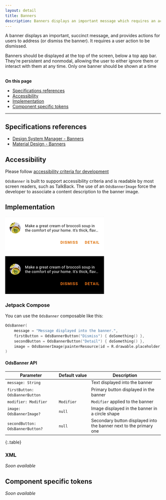 ```yaml
---
layout: detail
title: Banners
description: Banners displays an important message which requires an action to be dismissed.
---
```


A banner displays an important, succinct message, and provides actions for users to address (or dismiss the banner).
It requires a user action to be dismissed.

Banners should be displayed at the top of the screen, below a top app bar. They’re persistent and nonmodal, allowing the user to either ignore them or interact with them at any time.
Only one banner should be shown at a time

<br>**On this page**

* [Specifications references](#specifications-references)
* [Accessibility](#accessibility)
* [Implementation](#implementation)
* [Component specific tokens](#component-specific-tokens)

---

## Specifications references

- [Design System Manager - Banners](https://system.design.orange.com/0c1af118d/p/19a040-banners/b/497b77)
- [Material Design - Banners](https://m2.material.io/components/banners)

## Accessibility

Please follow [accessibility criteria for development](https://a11y-guidelines.orange.com/en/mobile/android/development/)

`OdsBanner` is built to support accessibility criteria and is readable by most screen readers, such as TalkBack. The use of an `OdsBannerImage` force the developer to associate a content description to the banner image.

## Implementation

![Banner light](images/banner_light.png)

![Banner dark](images/banner_dark.png)

### Jetpack Compose

You can use the `OdsBanner` composable like this:

```kotlin
OdsBanner(
    message = "Message displayed into the banner.",
    firstButton = OdsBannerButton("Dismiss") { doSomething() },
    secondButton = OdsBannerButton("Detail") { doSomething() },
    image = OdsBannerImage(painterResource(id = R.drawable.placeholder), "")
)
```

#### OdsBanner API

Parameter | Default&nbsp;value | Description
-- | -- | --
`message: String` | | Text displayed into the banner
`firstButton: OdsBannerButton` | | Primary button displayed in the banner
`modifier: Modifier` | `Modifier` | `Modifier` applied to the banner
`image: OdsBannerImage?` | `null` | Image displayed in the banner in a circle shape
`secondButton: OdsBannerButton?` | `null` | Secondary button displayed into the banner next to the primary one
{:.table}

### XML

_Soon available_

## Component specific tokens

_Soon available_